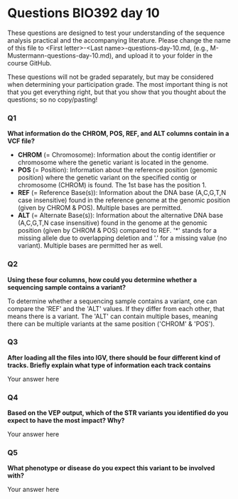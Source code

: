 
# Questions BIO392 day 10
These questions are designed to test your understanding of the sequence analysis practical and the accompanying literature. Please change the name of this file to \<First letter\>-\<Last name\>-questions-day-10.md, (e.g., M-Mustermann-questions-day-10.md), and upload it to your folder in the course GitHub.

These questions will not be graded separately, but may be considered when determining your participation grade. The most important thing is not that you get everything right, but that you show that you thought about the questions; so no copy/pasting!

### Q1
**What information do the CHROM, POS, REF, and ALT columns contain in a VCF file?**

* **CHROM** (= Chromosome): Information about the contig identifier or chromosome where the genetic variant is located in the genome.
* **POS** (= Position): Information about the reference position (genomic position) where the genetic variant on the specified contig or chromosome (CHROM) is found. The 1st base has the position 1.
* **REF** (= Reference Base(s)): Information about the DNA base (A,C,G,T,N case insensitive) found in the reference genome at the genomic position (given by CHROM & POS). Multiple bases are permitted.
* **ALT** (= Alternate Base(s)): Information about the alternative DNA base (A,C,G,T,N case insensitive) found in the genome at the genomic position (given by CHROM & POS) compared to REF. '*' stands for a missing allele due to overlapping deletion and '.' for a missing value (no variant). Multiple bases are permitted her as well.

### Q2
**Using these four columns, how could you determine whether a sequencing sample contains a variant?**

To determine whether a sequencing sample contains a variant, one can compare the 'REF' and the 'ALT' values. If they differ from each other, that means there is a variant. The 'ALT' can contain multiple bases, meaning there can be multiple variants at the same position ('CHROM' & 'POS').

### Q3
**After loading all the files into IGV, there should be four different kind of tracks. Briefly explain what type of information each track contains**

Your answer here

### Q4
**Based on the VEP output, which of the STR variants you identified do you expect to have the most impact? Why?**

Your answer here

### Q5
**What phenotype or disease do you expect this variant to be involved with?**

Your answer here

